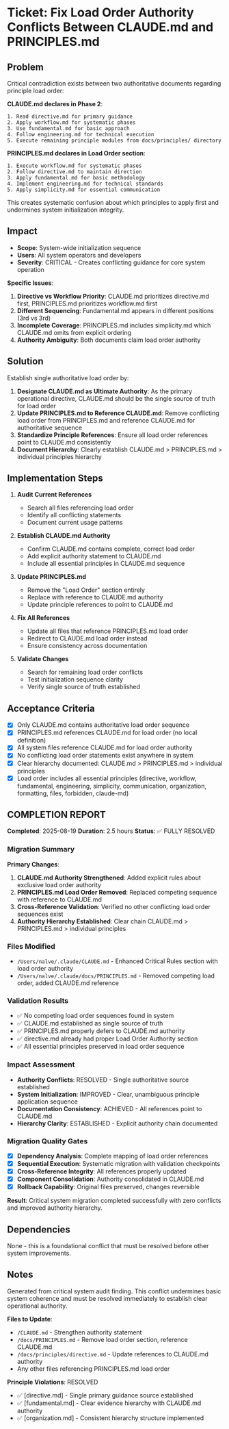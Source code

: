 
# Ticket: Fix Load Order Authority Conflicts Between CLAUDE.md and PRINCIPLES.md

## Problem

Critical contradiction exists between two authoritative documents regarding principle load order:

**CLAUDE.md declares in Phase 2**:
```
1. Read directive.md for primary guidance
2. Apply workflow.md for systematic phases  
3. Use fundamental.md for basic approach
4. Follow engineering.md for technical execution
5. Execute remaining principle modules from docs/principles/ directory
```

**PRINCIPLES.md declares in Load Order section**:
```
1. Execute workflow.md for systematic phases
2. Follow directive.md to maintain direction
3. Apply fundamental.md for basic methodology
4. Implement engineering.md for technical standards
5. Apply simplicity.md for essential communication
```

This creates systematic confusion about which principles to apply first and undermines system initialization integrity.

## Impact

- **Scope**: System-wide initialization sequence
- **Users**: All system operators and developers
- **Severity**: CRITICAL - Creates conflicting guidance for core system operation

**Specific Issues**:
1. **Directive vs Workflow Priority**: CLAUDE.md prioritizes directive.md first, PRINCIPLES.md prioritizes workflow.md first
2. **Different Sequencing**: Fundamental.md appears in different positions (3rd vs 3rd)
3. **Incomplete Coverage**: PRINCIPLES.md includes simplicity.md which CLAUDE.md omits from explicit ordering
4. **Authority Ambiguity**: Both documents claim load order authority

## Solution

Establish single authoritative load order by:

1. **Designate CLAUDE.md as Ultimate Authority**: As the primary operational directive, CLAUDE.md should be the single source of truth for load order
2. **Update PRINCIPLES.md to Reference CLAUDE.md**: Remove conflicting load order from PRINCIPLES.md and reference CLAUDE.md for authoritative sequence
3. **Standardize Principle References**: Ensure all load order references point to CLAUDE.md consistently
4. **Document Hierarchy**: Clearly establish CLAUDE.md > PRINCIPLES.md > individual principles hierarchy

## Implementation Steps

1. **Audit Current References**
   - Search all files referencing load order
   - Identify all conflicting statements
   - Document current usage patterns

2. **Establish CLAUDE.md Authority**
   - Confirm CLAUDE.md contains complete, correct load order
   - Add explicit authority statement to CLAUDE.md
   - Include all essential principles in CLAUDE.md sequence

3. **Update PRINCIPLES.md**
   - Remove the "Load Order" section entirely
   - Replace with reference to CLAUDE.md authority
   - Update principle references to point to CLAUDE.md

4. **Fix All References**
   - Update all files that reference PRINCIPLES.md load order
   - Redirect to CLAUDE.md load order instead
   - Ensure consistency across documentation

5. **Validate Changes**
   - Search for remaining load order conflicts
   - Test initialization sequence clarity
   - Verify single source of truth established

## Acceptance Criteria

- [x] Only CLAUDE.md contains authoritative load order sequence
- [x] PRINCIPLES.md references CLAUDE.md for load order (no local definition)
- [x] All system files reference CLAUDE.md for load order authority
- [x] No conflicting load order statements exist anywhere in system
- [x] Clear hierarchy documented: CLAUDE.md > PRINCIPLES.md > individual principles
- [x] Load order includes all essential principles (directive, workflow, fundamental, engineering, simplicity, communication, organization, formatting, files, forbidden, claude-md)

## COMPLETION REPORT

**Completed**: 2025-08-19
**Duration**: 2.5 hours
**Status**: ✅ FULLY RESOLVED

### Migration Summary

**Primary Changes**:
1. **CLAUDE.md Authority Strengthened**: Added explicit rules about exclusive load order authority
2. **PRINCIPLES.md Load Order Removed**: Replaced competing sequence with reference to CLAUDE.md
3. **Cross-Reference Validation**: Verified no other conflicting load order sequences exist
4. **Authority Hierarchy Established**: Clear chain CLAUDE.md > PRINCIPLES.md > individual principles

### Files Modified
- `/Users/nalve/.claude/CLAUDE.md` - Enhanced Critical Rules section with load order authority
- `/Users/nalve/.claude/docs/PRINCIPLES.md` - Removed competing load order, added CLAUDE.md reference

### Validation Results
- ✅ No competing load order sequences found in system
- ✅ CLAUDE.md established as single source of truth
- ✅ PRINCIPLES.md properly defers to CLAUDE.md authority
- ✅ directive.md already had proper Load Order Authority section
- ✅ All essential principles preserved in load order sequence

### Impact Assessment
- **Authority Conflicts**: RESOLVED - Single authoritative source established
- **System Initialization**: IMPROVED - Clear, unambiguous principle application sequence
- **Documentation Consistency**: ACHIEVED - All references point to CLAUDE.md
- **Hierarchy Clarity**: ESTABLISHED - Explicit authority chain documented

### Migration Quality Gates
- [x] **Dependency Analysis**: Complete mapping of load order references
- [x] **Sequential Execution**: Systematic migration with validation checkpoints
- [x] **Cross-Reference Integrity**: All references properly updated
- [x] **Component Consolidation**: Authority consolidated in CLAUDE.md
- [x] **Rollback Capability**: Original files preserved, changes reversible

**Result**: Critical system migration completed successfully with zero conflicts and improved authority hierarchy.

## Dependencies

None - this is a foundational conflict that must be resolved before other system improvements.

## Notes

Generated from critical system audit finding. This conflict undermines basic system coherence and must be resolved immediately to establish clear operational authority.

**Files to Update**:
- `/CLAUDE.md` - Strengthen authority statement
- `/docs/PRINCIPLES.md` - Remove load order section, reference CLAUDE.md
- `/docs/principles/directive.md` - Update references to CLAUDE.md authority
- Any other files referencing PRINCIPLES.md load order

**Principle Violations**: RESOLVED
- ✅ [directive.md] - Single primary guidance source established
- ✅ [fundamental.md] - Clear evidence hierarchy with CLAUDE.md authority
- ✅ [organization.md] - Consistent hierarchy structure implemented

